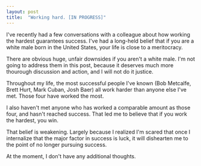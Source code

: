 ```yaml
---
layout: post
title:  "Working hard. [IN PROGRESS]"
---
```


I've recently had a few conversations with a colleague about how working the hardest guarantees success. I've had a long-held belief that if you are a white male born in the United States, your life is close to a meritocracy. 

There are obvious huge, unfair downsides if you aren't a white male. I'm not going to address them in this post, because it deserves much more thourough discussion and action, and I will not do it justice.

Throughout my life, the most successful people I've known (Bob Metcalfe, Brett Hurt, Mark Cuban, Josh Baer) all work harder than anyone else I've met. Those four have worked the most.

I also haven't met anyone who has worked a comparable amount as those four, and hasn't reached success. That led me to believe that if you work the hardest, you win.

That belief is weakening. Largely because I realized I'm scared that once I internalize that the major factor in success is luck, it will dishearten me to the point of no longer pursuing success.

At the moment, I don't have any additional thoughts.
